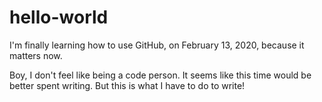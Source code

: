 # hello-world
I'm finally learning how to use GitHub, on February 13, 2020, because it matters now.

Boy, I don't feel like being a code person. It seems like this time would be better spent writing. But this is what I have to do to write!
